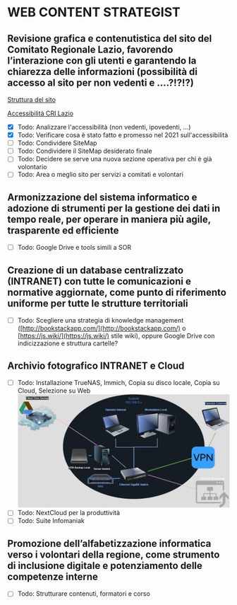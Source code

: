 # WEB CONTENT STRATEGIST

## Revisione grafica e contenutistica del sito del Comitato Regionale Lazio, favorendo l’interazione con gli utenti e garantendo la chiarezza delle informazioni (possibilità di accesso al sito per non vedenti e ….?!?!?)

[Struttura del sito](struttura_sito.md)

[Accessibilità CRI Lazio](accessibilità.md)

- [x] Todo: Analizzare l'accessibilità (non vedenti, ipovedenti, ...)
- [x] Todo: Verificare cosa è stato fatto e promesso nel 2021 sull'accessibilità
- [ ] Todo: Condividere SiteMap
- [ ] Todo: Condividere il SiteMap desiderato finale
- [ ] Todo: Decidere se serve una nuova sezione operativa per chi è già volontario
- [ ] Todo: Area o meglio sito per servizi a comitati e volontari

## Armonizzazione del sistema informatico e adozione di strumenti per la gestione dei dati in tempo reale, per operare in maniera più agile, trasparente ed efficiente

- [ ] Todo: Google Drive e tools simili a SOR

## Creazione di un database centralizzato (INTRANET) con tutte le comunicazioni e normative aggiornate, come punto di riferimento uniforme per tutte le strutture territoriali

- [ ] Todo: Scegliere una strategia di knowledge management ([http://bookstackapp.com/](http://bookstackapp.com/) o [https://js.wiki/](https://js.wiki/) stile wiki), oppure Google Drive con indicizzazione e struttura cartelle?

## Archivio fotografico INTRANET e Cloud

- [ ] Todo: Installazione TrueNAS, Immich, Copia su disco locale, Copia su Cloud, Selezione su Web
![alt text](images/CRI_Lazio_Infrastructure.drawio.png)
- [ ] Todo: NextCloud per la produttività
- [ ] Todo: Suite Infomaniak

## Promozione dell’alfabetizzazione informatica verso i volontari della regione, come strumento di inclusione digitale e potenziamento delle competenze interne

- [ ] Todo: Strutturare contenuti, formatori e corso

